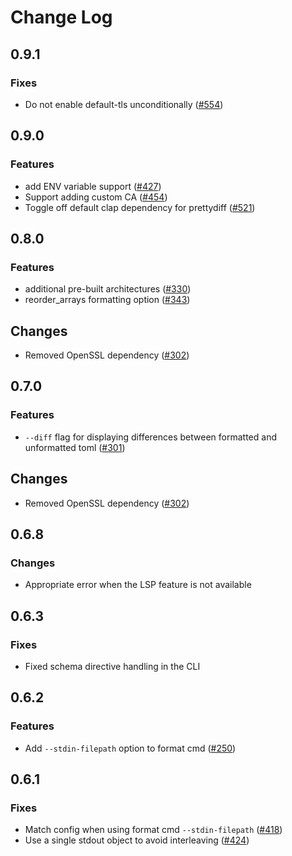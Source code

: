 # Change Log

## 0.9.1

### Fixes

- Do not enable default-tls unconditionally ([#554](https://github.com/tamasfe/taplo/pull/554))

## 0.9.0

### Features

- add ENV variable support ([#427](https://github.com/tamasfe/taplo/pull/427))
- Support adding custom CA ([#454](https://github.com/tamasfe/taplo/pull/454))
- Toggle off default clap dependency for prettydiff ([#521](https://github.com/tamasfe/taplo/pull/521))

## 0.8.0

### Features

- additional pre-built architectures ([#330](https://github.com/tamasfe/taplo/pull/330))
- reorder_arrays formatting option ([#343](https://github.com/tamasfe/taplo/pull/343))

## Changes

- Removed OpenSSL dependency ([#302](https://github.com/tamasfe/taplo/pull/302))

## 0.7.0

### Features

- `--diff` flag for displaying differences between formatted and unformatted toml ([#301](https://github.com/tamasfe/taplo/pull/301))

## Changes

- Removed OpenSSL dependency ([#302](https://github.com/tamasfe/taplo/pull/302))

## 0.6.8

### Changes

- Appropriate error when the LSP feature is not available

## 0.6.3

### Fixes

- Fixed schema directive handling in the CLI

## 0.6.2

### Features

- Add `--stdin-filepath` option to format cmd ([#250](https://github.com/tamasfe/taplo/pull/250))

## 0.6.1

### Fixes

- Match config when using format cmd `--stdin-filepath` ([#418](https://github.com/tamasfe/taplo/pull/418))
- Use a single stdout object to avoid interleaving ([#424](https://github.com/tamasfe/taplo/pull/424))
